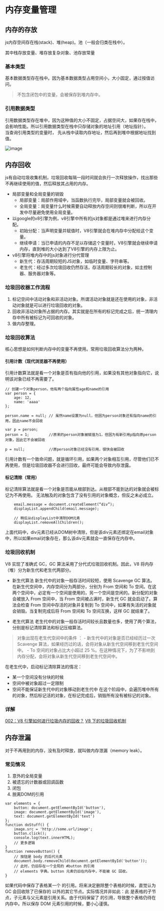 # 内存变量管理
## 内存的存放
js内存空间存在栈(stack)、堆(heap)。池（一般会归类在栈中）。

其中栈存放变量、堆存放复杂对象、池存放常量

### 基本类型
基本数据类型存在栈中。因为基本数据类型占用空间小，大小固定，通过按值访问。
> 不包含闭包中的变量，会被保存到堆内存中。
### 引用数据类型
引用数据类型存在堆中，因为这种值的大小不固定，占据空间大，如果存在栈中，会影响性能。所以引用数据类型在栈中只存储对象的地址引用（地址指针）。  
当查询引用类型的变量时， 先从栈中读取内存地址，然后再到堆中根据地址找到值。

![image](https://user-gold-cdn.xitu.io/2019/9/22/16d579280bb577ee?imageView2/0/w/1280/h/960/format/webp/ignore-error/1)

## 内存回收
js有自动垃圾收集机制，垃圾回收每隔一段时间就会执行一次释放操作，找出那些不再继续使用的值，然后释放其占用的内存。
- 局部变量和全局变量的销毁
    - 局部变量：局部作用域中，当函数执行完毕，局部变量就会被回收。
    - 全局变量：局变量什么时候需要自动释放内存空间则很难判断，所以在开发中尽量避免使用全局变量。
- 以google的v8引擎为例，v8引擎中所有的js对象都是通过堆来进行内存分配。
    - 初始分配：当声明变量并赋值时，V8引擎就会在堆内存中分配给这个变量。
    - 继续申请：当已申请的内存不足以存储这个变量时，V8引擎就会继续申请内存，直到堆的大小达到了V8引擎的内存上限为止。
- v8引擎将堆内存中的js对象进行分代管理
    - 新生代：存活周期较短的JS对象，如临时变量、字符串等。
    - 老生代：经过多次垃圾回收仍然存活，存活周期较长的对象，如主控制器、服务器对象等。
### 垃圾回收器工作流程
1. 标记空间中活动对象和非活动对象。所谓活动对象就是还在使用的对象，非活动对象就是可以进行垃圾回收的对象。
2. 回收非活动对象所占据的内存。其实就是在所有的标记完成之后，统一清理内存中所有被标记为可回收的对象。
3. 做内存整理。
### 垃圾回收算法
核心思想是如何判断内存中的变量不再使用。常用垃圾回收算法分为两种。
#### 引用计数（现代浏览器不再使用）
引用计数算法就是看一个对象是否有指向他的引用，如果没有其他对象指向它，说明该对象已经不再需要了。
```
// 创建一个对象person，他有两个指向属性age和name的引用
var person = {
    age: 12,
    name: 'aaaa'
};

person.name = null; // 虽然name设置为null，但因为person对象还有指向name的引用，因此name不会回收

var p = person; 
person = 1;         //原来的person对象被赋值为1，但因为有新引用p指向原person对象，因此它不会被回收

p = null;           //原person对象已经没有引用，很快会被回收
```
引用计数有一个致命问题，就是循环引用，如果两个对象相互引用，尽管他们已不再使用，但是垃圾回收器不会进行回收，最终可能会导致内存泄露。

#### 标记清除（常用）
标记清除算法就是看一个对象是否能从根部到达。从根部不能到达的对象就会被标记为不再使用。
无法触及的对象包含了没有引用的对象概念，但反之未必成立。

```
    email.message = document.createElement(“div”);
    displayList.appendChild(email.message);

    // 稍后从displayList中清除DOM元素
    displayList.removeAllChildren();
```
上面代码中，div元素已经从DOM树中清除，但是该div元素还绑定在email对象中，所以如果email对象存在，那么该div元素就会一直保存在内存中。
### 垃圾回收机制
V8 实现了准确式 GC，GC 算法采用了分代式垃圾回收机制。因此，V8 将内存（堆）分为新生代和老生代两部分。
- 新生代算法
新生代中的对象一般存活时间较短，使用 Scavenge GC 算法。
在新生代空间中，内存空间分为两部分，分别为 From 空间和 To 空间。在这两个空间中，必定有一个空间是使用的，另一个空间是空闲的。新分配的对象会被放入 From 空间中，当 From 空间被占满时，新生代 GC 就会启动了。算法会检查 From 空间中存活的对象并复制到 To 空间中，如果有失活的对象就会销毁。当复制完成后将 From 空间和 To 空间互换，这样 GC 就结束了。

- 老生代算法
老生代中的对象一般存活时间较长且数量也多，使用了两个算法，分别是标记清除算法和标记压缩算法。
 >   对象出现在老生代空间中的条件 ：
    - 新生代中的对象是否已经经历过一次 Scavenge 算法，如果经历过的话，会将对象从新生代空间移到老生代空间中。
    - To 空间的对象占比大小超过 25 %。在这种情况下，为了不影响到内存分配，会将对象从新生代空间移到老生代空间中。
>
在老生代中，启动标记清除算法的情况：
- 某一个空间没有分块的时候
- 空间中被对象超过一定限制
- 空间不能保证新生代中的对象移动到老生代中
在这个阶段中，会遍历堆中所有的对象，然后标记活的对象，在标记完成后，销毁所有没有被标记的对象。
### 详解
[002：V8 引擎如何进行垃圾内存的回收？](http://47.98.159.95/my_blog/js-v8/002.html#v8-%E5%86%85%E5%AD%98%E9%99%90%E5%88%B6)
[V8 下的垃圾回收机制](http://caibaojian.com/interview-map/frontend/#v8-%E4%B8%8B%E7%9A%84%E5%9E%83%E5%9C%BE%E5%9B%9E%E6%94%B6%E6%9C%BA%E5%88%B6)
## 内存泄漏
对于不再用到的内存，没有及时释放，就叫做内存泄漏（memory leak）。
### 常见情况
1. 意外的全局变量
2. 被遗忘的计数器或回调函数
3. 闭包
4. 脱离DOM的引用
```
var elements = {
    button: document.getElementById('button'),
    image: document.getElementById('image'),
    text: document.getElementById('text')
};
function doStuff() {
    image.src = 'http://some.url/image';
    button.click();
    console.log(text.innerHTML);
    // 更多逻辑
}
function removeButton() {
    // 按钮是 body 的后代元素
    document.body.removeChild(document.getElementById('button'));
    // 此时，仍旧存在一个全局的 #button 的引用
    // elements 字典。button 元素仍旧在内存中，不能被 GC 回收。
}
```
如果代码中保存了表格某一个 <td> 的引用。将来决定删除整个表格的时候，直觉认为 GC 会回收除了已保存的 <td> 以外的其它节点。实际情况并非如此：此 <td> 是表格的子节点，子元素与父元素是引用关系。由于代码保留了 <td> 的引用，导致整个表格仍待在内存中。所以保存 DOM 元素引用的时候，要小心谨慎。




